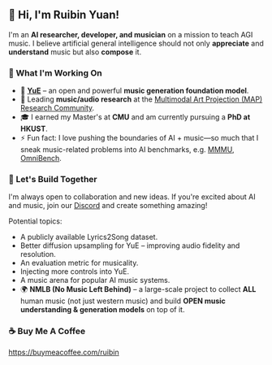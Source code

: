 <!--
**a43992899/a43992899** is a ✨ _special_ ✨ repository because its `README.md` (this file) appears on your GitHub profile.

Here are some ideas to get you started:

- 🔭 I’m currently working on ...
- 🌱 I’m currently learning ...
- 👯 I’m looking to collaborate on ...
- 🤔 I’m looking for help with ...
- 💬 Ask me about ...
- 📫 How to reach me: ...
- 😄 Pronouns: ...
- ⚡ Fun fact: ...
-->

## 👋 Hi, I'm Ruibin Yuan!  

I'm an **AI researcher, developer, and musician** on a mission to teach AGI music. I believe artificial general intelligence should not only **appreciate** and **understand** music but also **compose** it.  

### 🚀 What I'm Working On  
- 🎵 **[YuE](https://github.com/multimodal-art-projection/YuE)** – an open and powerful **music generation foundation model**.  
- 🎤 Leading **music/audio research** at the [Multimodal Art Projection (MAP) Research Community](https://huggingface.co/m-a-p). 
- 🎓 I earned my Master's at **CMU** and am currently pursuing a **PhD at HKUST**.  
- ⚡ Fun fact: I love pushing the boundaries of AI + music—so much that I sneak music-related problems into AI benchmarks, e.g. [MMMU](https://huggingface.co/datasets/MMMU/MMMU), [OmniBench](https://github.com/multimodal-art-projection/OmniBench).

### 🌟 Let's Build Together  
I'm always open to collaboration and new ideas. If you're excited about AI and music, join our [Discord](https://discord.gg/Z8ZHxS44uE) and create something amazing!

Potential topics:
- A publicly available Lyrics2Song dataset.  
- Better diffusion upsampling for YuE – improving audio fidelity and resolution.  
- An evaluation metric for musicality.  
- Injecting more controls into YuE.  
- A music arena for popular AI music systems.  
- 🌍 **NMLB (No Music Left Behind)** – a large-scale project to collect **ALL** human music (not just western music) and build **OPEN music understanding & generation models** on top of it.  

### ☕ Buy Me A Coffee
https://buymeacoffee.com/ruibin

